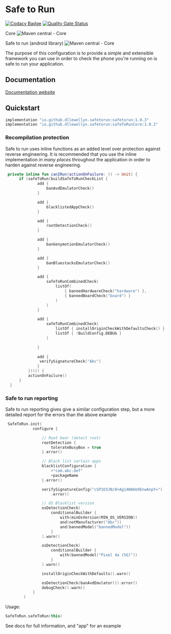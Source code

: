 # Safe to Run

[![Codacy Badge](https://api.codacy.com/project/badge/Grade/3ee63330045749fba264c69f0c796993)](https://app.codacy.com/gh/dllewellyn/safe_to_run?utm_source=github.com&utm_medium=referral&utm_content=dllewellyn/safe_to_run&utm_campaign=Badge_Grade_Settings)
[![Quality Gate Status](https://sonarcloud.io/api/project_badges/measure?project=dllewellyn_safe_to_run&metric=alert_status)](https://sonarcloud.io/dashboard?id=dllewellyn_safe_to_run) 

Core
 ![Maven central - Core](https://maven-badges.herokuapp.com/maven-central/io.github.dllewellyn.safetorun/safetorun/badge.svg)

Safe to run (android library)
![Maven central - Core](https://maven-badges.herokuapp.com/maven-central/io.github.dllewellyn.safetorun/safeToRunCore/badge.svg)



The purpose of this configuration is to provide a simple and extensible framework you can use in order to check the
phone you're running on is safe to run your application.

## Documentation

[Documentation website](http://dllewellyn.github.io/safe_to_run/)

## Quickstart

```groovy
implementation "io.github.dllewellyn.safetorun:safetorun:1.0.3"
implementation "io.github.dllewellyn.safetorun:safeToRunCore:1.0.3"
```


### Recompilation protection 

Safe to run uses inline functions as an added level over protection against reverse engineering. It is
recommended that you use the inline implementation *in many places* throughout the application in 
order to harden against reverse engineering.

```kotlin
 private inline fun canIRun(actionOnFailure: () -> Unit) {
      if (safeToRun(buildSafeToRunCheckList {
              add {
                  banAvdEmulatorCheck()
              }

              add {
                  blacklistedAppCheck()
              }

              add {
                  rootDetectionCheck()
              }

              add {
                  banGenymotionEmulatorCheck()
              }

              add {
                  banBluestacksEmulatorCheck()
              }

              add {
                  safeToRunCombinedCheck(
                      listOf(
                          { bannedHardwareCheck("hardware") },
                          { bannedBoardCheck("board") }
                      )
                  )
              }

              add {
                  safeToRunCombinedCheck(
                      listOf { installOriginCheckWithDefaultsCheck() },
                      listOf { !BuildConfig.DEBUG }
                  )

              }
        
              add {
               verifySignatureCheck("Abc")
              }
          })()) {
          actionOnFailure()
      }
  }
```

### Safe to run reporting 

Safe to run reporting gives give a similar configuration step, but a more detailed report
for the errors than the above example

```kotlin
 SafeToRun.init(
            configure {

                // Root beer (detect root)
                rootDetection {
                    tolerateBusyBox = true
                }.error()

                // Black list certain apps
                blacklistConfiguration {
                    +"com.abc.def"
                    +packageName
                }.error()

                verifySignatureConfig("cSP1O3JN/8+Ag14WAOeOEnwAnpY=")
                    .error()

                // OS Blacklist version
                osDetectionCheck(
                    conditionalBuilder {
                        with(minOsVersion(MIN_OS_VERSION))
                        and(notManufacturer("Abc"))
                        and(bannedModel("bannedModel"))
                    }
                ).warn()

                osDetectionCheck(
                    conditionalBuilder {
                        with(bannedModel("Pixel 4a (5G)"))
                    }
                ).warn()

                installOriginCheckWithDefaults().warn()

                osDetectionCheck(banAvdEmulator()).error()
                debugCheck().warn()
            }
        )
```

Usage:

```kotlin
SafeToRun.safeToRun(this)
```


See docs for full information, and "app" for an example
